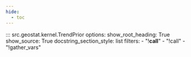 ```yaml
---
hide:
  - toc
---
```


::: src.geostat.kernel.TrendPrior
    options:
        show_root_heading: True
        show_source: True
        docstring_section_style: list
        filters:
          - "!__call__"
          - "!call"
          - "!gather_vars"